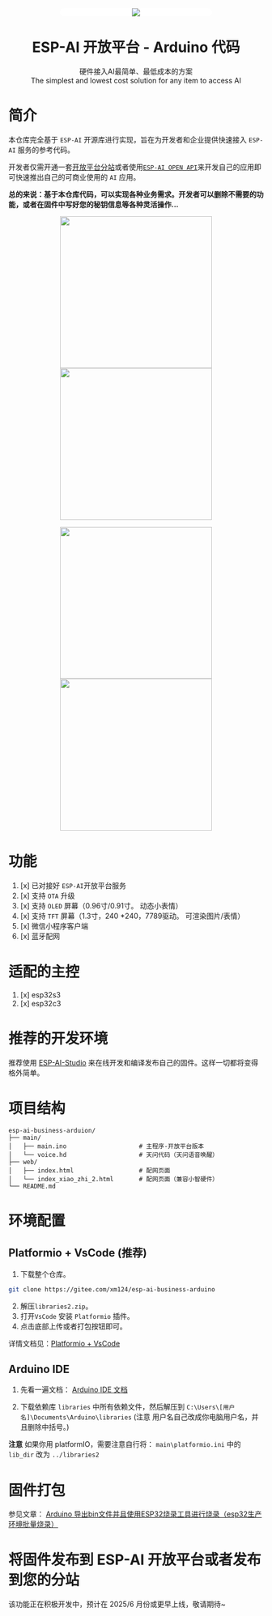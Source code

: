 <div align="center"> 
<a name="readme-top"></a>

<div style="background:#fff;border-radius: 12px;width:300px;">
  <img src="https://espai.fun/images/logo.png"/> 
</div> 

<h1>ESP-AI 开放平台 - Arduino 代码</h1>

硬件接入AI最简单、最低成本的方案<br/>The simplest and lowest cost solution for any item to access AI

</div> 


# 简介

本仓库完全基于 `ESP-AI` 开源库进行实现，旨在为开发者和企业提供快速接入 `ESP-AI` 服务的参考代码。      

开发者仅需开通一套[开放平台分站](https://espai.fun/acout/cooperation/#%E6%88%90%E4%B8%BA%E5%88%86%E9%94%80%E5%95%86%E3%80%81%E4%BB%A3%E7%90%86%E5%95%86)或者使用[`ESP-AI OPEN API`](https://espai.fun/dev/dev-open-api/)来开发自己的应用即可快速推出自己的可商业使用的 `AI` 应用。


**总的来说：基于本仓库代码，可以实现各种业务需求。开发者可以删除不需要的功能，或者在固件中写好您的秘钥信息等各种灵活操作...**



<p align="center">
  <img src="https://esp-ai2.oss-cn-beijing.aliyuncs.com/icon/官方固件/TFT屏幕" height="300">
  <img src="https://esp-ai2.oss-cn-beijing.aliyuncs.com/icon/官方固件/feng_main.gif" height="300">
</p>

<p align="center">
  <img src="https://esp-ai2.oss-cn-beijing.aliyuncs.com/icon/官方固件/espai带屏幕版本" height="300">
  <img src="https://esp-ai2.oss-cn-beijing.aliyuncs.com/icon/官方固件/大白"  height="300">
</p>



# 功能

1. [x] 已对接好 `ESP-AI`开放平台服务
2. [x] 支持 `OTA` 升级
3. [x] 支持 `OLED` 屏幕（0.96寸/0.91寸。 动态小表情）
4. [x] 支持 `TFT` 屏幕（1.3寸，240 *240，7789驱动。 可渲染图片/表情） 
5. [x] 微信小程序客户端 
6. [x] 蓝牙配网 

# 适配的主控

1. [x] esp32s3  
2. [x] esp32c3 


# 推荐的开发环境

推荐使用 [ESP-AI-Studio](https://espai.fun/dev/ESP-AI-Studio/) 来在线开发和编译发布自己的固件。这样一切都将变得格外简单。


# 项目结构

```
esp-ai-business-arduion/
├── main/
│   ├── main.ino                    # 主程序-开放平台版本
│   └── voice.hd                    # 天问代码（天问语音唤醒） 
├── web/              
│   ├── index.html                  # 配网页面
│   └── index_xiao_zhi_2.html       # 配网页面（兼容小智硬件）
└── README.md
```

# 环境配置

## Platformio + VsCode (推荐)
1. 下载整个仓库。
```bash
git clone https://gitee.com/xm124/esp-ai-business-arduino
```
2. 解压`libraries2.zip`。
3. 打开`VsCode` 安装 `Platformio` 插件。
4. 点击底部上传或者打包按钮即可。

详情文档见：[Platformio + VsCode](https://espai.fun/guide/client-dev/#_1-3%E3%80%81arduino-%E5%BC%80%E5%8F%91%E6%9D%BF%E7%8E%AF%E5%A2%83%E5%AE%89%E8%A3%85)

## Arduino IDE
1. 先看一遍文档： 
[ Arduino IDE 文档](https://espai.fun/guide/client-dev/#%E4%B8%80%E3%80%81arduino-ide-%E7%8E%AF%E5%A2%83)

2. 下载依赖库 `libraries` 中所有依赖文件，然后解压到 `C:\Users\[用户名]\Documents\Arduino\libraries` (注意 用户名自己改成你电脑用户名，并且删除中括号。)

**注意**
如果你用 platformIO，需要注意自行将： `main\platformio.ini` 中的 `lib_dir` 改为 `../libraries2`


# 固件打包

参见文章： [Arduino 导出bin文件并且使用ESP32烧录工具进行烧录（esp32生产环境批量烧录）
](https://juejin.cn/post/7436363573348696118)


# 将固件发布到 ESP-AI 开放平台或者发布到您的分站

该功能正在积极开发中，预计在 2025/6 月份或更早上线，敬请期待~



